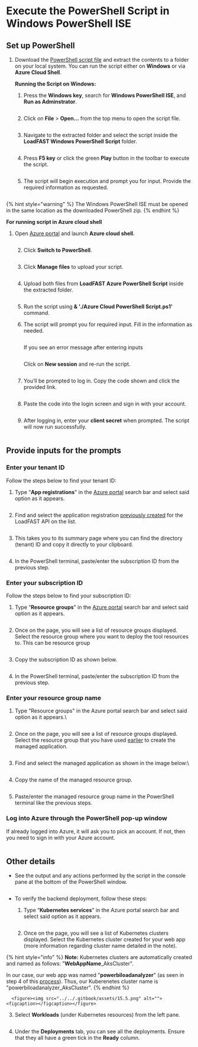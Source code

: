 # Execute the PowerShell Script in Windows PowerShell ISE

## Set up PowerShell

1. Download the [PowerShell script file](https://links.maqsoftware.com/3EdETrg) and extract the contents to a folder on your local system. You can run the script either on **Windows** or via **Azure Cloud Shell**.

    **Running the Script on Windows:**
    1. Press the **Windows key**, search for **Windows PowerShell ISE**, and **Run as Adminstrator**.

        <figure><img src="../../.gitbook/assets/power-shell-ise.png" alt=""><figcaption></figcaption></figure>

    2. Click on **File** > **Open...** from the top menu to open the script file.

        <figure><img src="../../.gitbook/assets/13.9.png" alt=""><figcaption></figcaption></figure>

    3. Navigate to the extracted folder and select the script inside the **LoadFAST Windows PowerShell Script** folder.&#x20;

        <figure><img src="../../.gitbook/assets/13.10.png" alt=""><figcaption></figcaption></figure>
    4. Press **F5 key** or click the green **Play** button in the toolbar to execute the script.&#x20;

        <figure><img src="../../.gitbook/assets/13.11 (1).png" alt=""><figcaption></figcaption></figure>
    5. The script will begin execution and prompt you for input. Provide the required information as requested.

        <figure><img src="../../.gitbook/assets/13.12 (1).png" alt=""><figcaption></figcaption></figure>


 {% hint style="warning" %}
        The Windows PowerShell ISE must be opened in the same location as the downloaded PowerShell zip.
 {% endhint %}   

**For running script in Azure cloud shell**
1. Open [Azure portal](https://portal.azure.com) and launch **Azure cloud shell**.

    <figure><img src="../../.gitbook/assets/open-cloud-shell.png" alt=""><figcaption></figcaption></figure>

    2. Click **Switch to PowerShell**.

    <figure><img src="../../.gitbook/assets/switch-to-ps.png" alt=""><figcaption></figcaption></figure>

    3. Click  **Manage files** to upload your script.

    <figure><img src="../../.gitbook/assets/manage-files-az.png" alt=""><figcaption></figcaption></figure>

    4. Upload both files from **LoadFAST Azure PowerShell Script** inside the extracted folder.

    <figure><img src="../../.gitbook/assets/upload-files.jpg" alt=""><figcaption></figcaption></figure>

    5. Run the script using **& './Azure Cloud PowerShell Script.ps1'** command.

    6. The script will prompt you for required input. Fill in the information as needed.

        <figure><img src="../../.gitbook/assets/13.12 (1).png" alt=""><figcaption></figcaption></figure>

        If you see an error message after entering inputs

        <figure><img src="../../.gitbook/assets/az-error.png" alt=""><figcaption></figcaption></figure>

        Click on **New session** and re-run the script.

        <figure><img src="../../.gitbook/assets/new-session.png" alt=""><figcaption></figcaption></figure>

    7. You’ll be prompted to log in. Copy the code shown and click the provided link.

        <figure><img src="../../.gitbook/assets/click-on-link.png" alt=""><figcaption></figcaption></figure>

    8. Paste the code into the login screen and sign in with your account.

        <figure><img src="../../.gitbook/assets/enter-code.png" alt=""><figcaption></figcaption></figure>

    9. After logging in, enter your **client secret** when prompted. The script will now run successfully.

        <figure><img src="../../.gitbook/assets/client-secret.png" alt=""><figcaption></figcaption></figure>

## Provide inputs for the prompts

### **Enter your tenant ID**

Follow the steps below to find your tenant ID:

1.  Type “**App registrations**" in the [Azure portal](https://portal.azure.com) search bar and select said option as it appears.&#x20;

    <figure><img src="../../.gitbook/assets/14.1.png" alt=""><figcaption></figcaption></figure>
2.  Find and select the application registration [previously created](https://maqsoftware.gitbook.io/pbi-load-analyzer-technical-documentation/setting-up/pre-deployment/create-an-app-registration-for-the-loadfast-api#create-an-app-registration) for the LoadFAST API on the list.&#x20;

    <figure><img src="../../.gitbook/assets/7.5.png" alt=""><figcaption></figcaption></figure>
3.  This takes you to its summary page where you can find the directory (tenant) ID and copy it directly to your clipboard.&#x20;

    <figure><img src="../../.gitbook/assets/13.13.png" alt=""><figcaption></figcaption></figure>
4. In the PowerShell terminal, paste/enter the subscription ID from the previous step.

### **Enter your subscription ID**

Follow the steps below to find your subscription ID:

1.  Type “**Resource groups**" in the [Azure portal](https://portal.azure.com) search bar and select said option as it appears.&#x20;

    <figure><img src="../../.gitbook/assets/14.2 (1).png" alt=""><figcaption></figcaption></figure>
2.  Once on the page, you will see a list of resource groups displayed. Select the resource group where you want to deploy the tool resources to. This can be resource group&#x20;

    <figure><img src="../../.gitbook/assets/14.7 (1).png" alt=""><figcaption></figcaption></figure>
3.  Copy the subscription ID as shown below.&#x20;

    <figure><img src="../../.gitbook/assets/13.14.png" alt=""><figcaption></figcaption></figure>
4. In the PowerShell terminal, paste/enter the subscription ID from the previous step.&#x20;

### **Enter your resource group name**

1.  Type “Resource groups" in the Azure portal search bar and select said option as it appears.\


    <figure><img src="../../.gitbook/assets/14.2 (1).png" alt=""><figcaption></figcaption></figure>
2.  Once on the page, you will see a list of resource groups displayed. Select the resource group that you have used [earlier](https://app.gitbook.com/o/y5GtRZWy1TmKHu51iTFD/s/3Am7TO0x29a6l1P0wMUg/setting-up/deployment/deploy-automatically-via-azure-marketplace#create-a-managed-application) to create the managed application.&#x20;

    <figure><img src="../../.gitbook/assets/14.7 (1).png" alt=""><figcaption></figcaption></figure>
3.  Find and select the managed application as shown in the image below:\


    <figure><img src="../../.gitbook/assets/14.3.png" alt=""><figcaption></figcaption></figure>
4. Copy the name of the managed resource group.

<figure><img src="../../.gitbook/assets/14.8.png" alt=""><figcaption></figcaption></figure>

5. Paste/enter the managed resource group name in the PowerShell terminal like the previous steps.

### **Log into Azure through the PowerShell pop-up window**

If already logged into Azure, it will ask you to pick an account. If not, then you need to sign in with your Azure account.&#x20;

<figure><img src="../../.gitbook/assets/13.16.png" alt=""><figcaption></figcaption></figure>

## Other details

*   See the output and any actions performed by the script in the console pane at the bottom of the PowerShell window.&#x20;

    <figure><img src="../../.gitbook/assets/13.17.png" alt=""><figcaption></figcaption></figure>
* To verify the backend deployment, follow these steps:
  1.  Type “**Kubernetes services**" in the Azure portal search bar and select said option as it appears.&#x20;

      <figure><img src="../../.gitbook/assets/15.1 (1).png" alt=""><figcaption></figcaption></figure>
  2.  Once on the page, you will see a list of Kubernetes clusters displayed. Select the Kubernetes cluster created for your web app (more information regarding cluster name detailed in the note).

{% hint style="info" %}
**Note:** Kubernetes clusters are automatically created and named as follows: "**WebAppName**\_AksCluster".&#x20;

In our case, our web app was named "**powerbiloadanalyzer**" (as seen in step 4 of this [process](https://maqsoftware.gitbook.io/pbi-load-analyzer-technical-documentation/setting-up/deployment/deploy-automatically-via-azure-marketplace#create-a-managed-application)). Thus, our Kuberenetes cluster name is "powerbiloadanalyzer\_AksCluster".&#x20;
{% endhint %}

      <figure><img src="../../.gitbook/assets/15.5.png" alt=""><figcaption></figcaption></figure>
  3.  Select **Workloads** (under Kubernetes resources) from the left pane.&#x20;

      <figure><img src="../../.gitbook/assets/15.2 (1).png" alt=""><figcaption></figcaption></figure>
  4.  Under the **Deployments** tab, you can see all the deployments. Ensure that they all have a green tick in the **Ready** column.&#x20;

      <figure><img src="../../.gitbook/assets/13.18.png" alt=""><figcaption></figcaption></figure>
